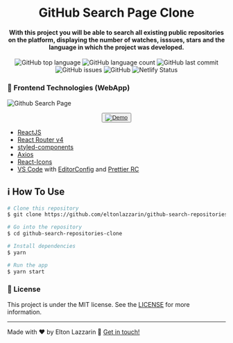 <h1 align="center"> 
    <img alt="" src="" />
    <br>
    GitHub Search Page Clone
</h1>

<h4 align="center">
  With this project you will be able to search all existing public repositories on the platform, displaying the number of watches, isssues, stars and the language in which the project was developed.
</h4>
<p align="center">
  <img alt="GitHub top language" src="https://img.shields.io/github/languages/top/eltonlazzarin/github-search-repositories-clone">

  <img alt="GitHub language count" src="https://img.shields.io/github/languages/count/eltonlazzarin/github-search-repositories-clone">

  <img alt="GitHub last commit" src="https://img.shields.io/github/last-commit/eltonlazzarin/github-search-repositories-clone">

  <img alt="GitHub issues" src="https://img.shields.io/github/issues/eltonlazzarin/github-search-repositories-clone">

  <img alt="GitHub" src="https://img.shields.io/github/license/eltonlazzarin/github-search-repositories-clone">

  <img src="https://api.netlify.com/api/v1/badges/5da5f1f6-af2b-44d8-8043-5fa439e1ed31/deploy-status" alt="Netlify Status">

### :rocket: Frontend Technologies (WebApp)

<img alt="Github Search Page" src="https://github.com/eltonlazzarin/github-search-repositories-clone/blob/master/src/screenshot/searchPage.png">

<p align="center">
  <button><a href="https://github-search-repo-app.netlify.com/"><img alt="Demo" src="https://github.com/eltonlazzarin/reactjs-rocketfy-app/blob/master/screenshot/demo.png" target="_blank"></img></a></button>

- [ReactJS](https://reactjs.org/)
- [React Router v4](https://github.com/ReactTraining/react-router)
- [styled-components](https://www.styled-components.com/)
- [Axios](https://github.com/axios/axios)
- [React-Icons](http://react-icons.github.io/react-icons/)
- [VS Code](https://code.visualstudio.com) with [EditorConfig](https://marketplace.visualstudio.com/items?itemName=EditorConfig.EditorConfig) and [Prettier RC](https://github.com/prettier/prettier)

## :information_source: How To Use

```bash
# Clone this repository
$ git clone https://github.com/eltonlazzarin/github-search-repositories-clone.git

# Go into the repository
$ cd github-search-repositories-clone

# Install dependencies
$ yarn

# Run the app
$ yarn start
```

### :memo: License

This project is under the MIT license. See the [LICENSE](https://github.com/eltonlazzarin/github-search-repositories-clone/blob/master/LICENSE) for more information.

---

Made with ♥ by Elton Lazzarin :wave: [Get in touch!](https://www.linkedin.com/in/eltonlazzarin/)
